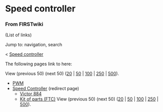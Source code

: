 # Speed controller

### From FIRSTwiki

(List of links)

Jump to: navigation, search

&lt; [Speed controller](/index.php?title=Speed_controller&redirect=no "Speed
controller" )  

The following pages link to here:

View (previous 50) (next 50)
([20](/index.php?title=Special:Whatlinkshere/Speed_controller&limit=20&from=0
"Special:Whatlinkshere/Speed controller" ) |
[50](/index.php?title=Special:Whatlinkshere/Speed_controller&limit=50&from=0
"Special:Whatlinkshere/Speed controller" ) |
[100](/index.php?title=Special:Whatlinkshere/Speed_controller&limit=100&from=0
"Special:Whatlinkshere/Speed controller" ) |
[250](/index.php?title=Special:Whatlinkshere/Speed_controller&limit=250&from=0
"Special:Whatlinkshere/Speed controller" ) |
[500](/index.php?title=Special:Whatlinkshere/Speed_controller&limit=500&from=0
"Special:Whatlinkshere/Speed controller" )).

  * [PWM](pwm)
  * [Speed Controller](/index.php?title=Speed_Controller&redirect=no "Speed Controller" ) (redirect page) 
    * [Victor 884](victor-884)
    * [Kit of parts (FTC)](Kit_of_parts_%28FTC%29 "Kit of parts \(FTC\)" )
View (previous 50) (next 50)
([20](/index.php?title=Special:Whatlinkshere/Speed_controller&limit=20&from=0
"Special:Whatlinkshere/Speed controller" ) |
[50](/index.php?title=Special:Whatlinkshere/Speed_controller&limit=50&from=0
"Special:Whatlinkshere/Speed controller" ) |
[100](/index.php?title=Special:Whatlinkshere/Speed_controller&limit=100&from=0
"Special:Whatlinkshere/Speed controller" ) |
[250](/index.php?title=Special:Whatlinkshere/Speed_controller&limit=250&from=0
"Special:Whatlinkshere/Speed controller" ) |
[500](/index.php?title=Special:Whatlinkshere/Speed_controller&limit=500&from=0
"Special:Whatlinkshere/Speed controller" )).

